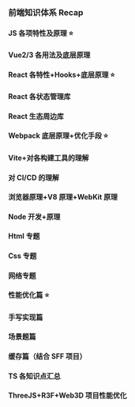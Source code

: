 ### 前端知识体系 Recap

#### JS 各项特性及原理 ⭐️

#### Vue2/3 各用法及底层原理

#### React 各特性+Hooks+底层原理 ⭐️

#### React 各状态管理库

#### React 生态周边库

#### Webpack 底层原理+优化手段 ⭐️

#### Vite+对各构建工具的理解

#### 对 CI/CD 的理解

#### 浏览器原理+V8 原理+WebKit 原理

#### Node 开发+原理

#### Html 专题

#### Css 专题

#### 网络专题

#### 性能优化篇 ⭐️

#### 手写实现篇

#### 场景题篇

#### 缓存篇（结合 SFF 项目）

#### TS 各知识点汇总

#### ThreeJS+R3F+Web3D 项目性能优化
